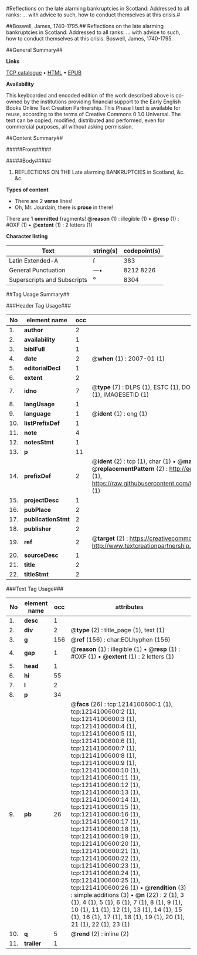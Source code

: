 #Reflections on the late alarming bankruptcies in Scotland: Addressed to all ranks: ... with advice to such, how to conduct themselves at this crisis.#

##Boswell, James, 1740-1795.##
Reflections on the late alarming bankruptcies in Scotland: Addressed to all ranks: ... with advice to such, how to conduct themselves at this crisis.
Boswell, James, 1740-1795.

##General Summary##

**Links**

[TCP catalogue](http://www.ota.ox.ac.uk/tcp/)  • 
[HTML](http://tei.it.ox.ac.uk/tcp/Texts-HTML/free/004/004786794.html)  • 
[EPUB](http://tei.it.ox.ac.uk/tcp/Texts-EPUB/free/004/004786794.epub)

**Availability**

This keyboarded and encoded edition of the
	       work described above is co-owned by the institutions
	       providing financial support to the Early English Books
	       Online Text Creation Partnership. This Phase I text is
	       available for reuse, according to the terms of Creative
	       Commons 0 1.0 Universal. The text can be copied,
	       modified, distributed and performed, even for
	       commercial purposes, all without asking permission.


##Content Summary##

#####Front#####

#####Body#####

1. REFLECTIONS
ON THE
Late alarming BANKRUPTCIES in
Scotland, &c. &c.

**Types of content**

  * There are 2 **verse** lines!
  * Oh, Mr. Jourdain, there is **prose** in there!

There are 1 **ommitted** fragments! 
 @__reason__ (1) : illegible (1)  •  @__resp__ (1) : #OXF (1)  •  @__extent__ (1) : 2 letters (1)

**Character listing**


|Text|string(s)|codepoint(s)|
|---|---|---|
|Latin Extended-A|ſ|383|
|General Punctuation|—•|8212 8226|
|Superscripts             and Subscripts|⁰|8304|

##Tag Usage Summary##

###Header Tag Usage###

|No|element name|occ|attributes|
|---|---|---|---|
|1.|__author__|2||
|2.|__availability__|1||
|3.|__biblFull__|1||
|4.|__date__|2| @__when__ (1) : 2007-01 (1)|
|5.|__editorialDecl__|1||
|6.|__extent__|2||
|7.|__idno__|7| @__type__ (7) : DLPS (1), ESTC (1), DOCNO (1), TCP (1), GALEDOCNO (1), CONTENTSET (1), IMAGESETID (1)|
|8.|__langUsage__|1||
|9.|__language__|1| @__ident__ (1) : eng (1)|
|10.|__listPrefixDef__|1||
|11.|__note__|4||
|12.|__notesStmt__|1||
|13.|__p__|11||
|14.|__prefixDef__|2| @__ident__ (2) : tcp (1), char (1)  •  @__matchPattern__ (2) : ([0-9\-]+):([0-9IVX]+) (1), (.+) (1)  •  @__replacementPattern__ (2) : http://eebo.chadwyck.com/downloadtiff?vid=$1&page=$2 (1), https://raw.githubusercontent.com/textcreationpartnership/Texts/master/tcpchars.xml#$1 (1)|
|15.|__projectDesc__|1||
|16.|__pubPlace__|2||
|17.|__publicationStmt__|2||
|18.|__publisher__|2||
|19.|__ref__|2| @__target__ (2) : https://creativecommons.org/publicdomain/zero/1.0/ (1), http://www.textcreationpartnership.org/docs/. (1)|
|20.|__sourceDesc__|1||
|21.|__title__|2||
|22.|__titleStmt__|2||


###Text Tag Usage###

|No|element name|occ|attributes|
|---|---|---|---|
|1.|__desc__|1||
|2.|__div__|2| @__type__ (2) : title_page (1), text (1)|
|3.|__g__|156| @__ref__ (156) : char:EOLhyphen (156)|
|4.|__gap__|1| @__reason__ (1) : illegible (1)  •  @__resp__ (1) : #OXF (1)  •  @__extent__ (1) : 2 letters (1)|
|5.|__head__|1||
|6.|__hi__|55||
|7.|__l__|2||
|8.|__p__|34||
|9.|__pb__|26| @__facs__ (26) : tcp:1214100600:1 (1), tcp:1214100600:2 (1), tcp:1214100600:3 (1), tcp:1214100600:4 (1), tcp:1214100600:5 (1), tcp:1214100600:6 (1), tcp:1214100600:7 (1), tcp:1214100600:8 (1), tcp:1214100600:9 (1), tcp:1214100600:10 (1), tcp:1214100600:11 (1), tcp:1214100600:12 (1), tcp:1214100600:13 (1), tcp:1214100600:14 (1), tcp:1214100600:15 (1), tcp:1214100600:16 (1), tcp:1214100600:17 (1), tcp:1214100600:18 (1), tcp:1214100600:19 (1), tcp:1214100600:20 (1), tcp:1214100600:21 (1), tcp:1214100600:22 (1), tcp:1214100600:23 (1), tcp:1214100600:24 (1), tcp:1214100600:25 (1), tcp:1214100600:26 (1)  •  @__rendition__ (3) : simple:additions (3)  •  @__n__ (22) : 2 (1), 3 (1), 4 (1), 5 (1), 6 (1), 7 (1), 8 (1), 9 (1), 10 (1), 11 (1), 12 (1), 13 (1), 14 (1), 15 (1), 16 (1), 17 (1), 18 (1), 19 (1), 20 (1), 21 (1), 22 (1), 23 (1)|
|10.|__q__|5| @__rend__ (2) : inline (2)|
|11.|__trailer__|1||
